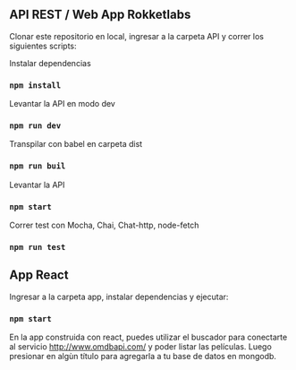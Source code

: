 ## API REST / Web App Rokketlabs

Clonar este repositorio en local, ingresar a la carpeta API y correr los siguientes scripts:

Instalar dependencias
### `npm install`

Levantar la API en modo dev
### `npm run dev`

Transpilar con babel en carpeta dist
### `npm run buil`

Levantar la API
### `npm start`

Correr test con Mocha, Chai, Chat-http, node-fetch
### `npm run test`

## App React

Ingresar a la carpeta app, instalar dependencias y ejecutar:

### `npm start`

En la app construida con react, puedes utilizar el buscador para conectarte al servicio http://www.omdbapi.com/ y poder listar las películas. Luego presionar en algùn título para agregarla a tu base de datos en mongodb.
